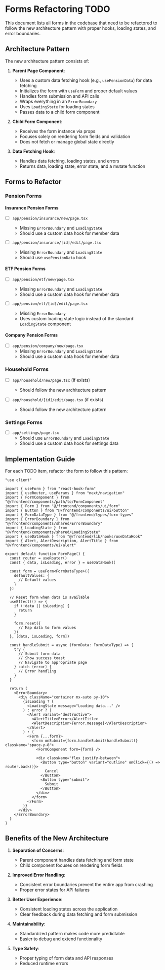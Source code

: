 # Forms Refactoring TODO

This document lists all forms in the codebase that need to be refactored to follow the new architecture pattern with proper hooks, loading states, and error boundaries.

## Architecture Pattern

The new architecture pattern consists of:

1. **Parent Page Component**:
   - Uses a custom data fetching hook (e.g., `usePensionData`) for data fetching
   - Initializes the form with `useForm` and proper default values
   - Handles form submission and API calls
   - Wraps everything in an `ErrorBoundary`
   - Uses `LoadingState` for loading states
   - Passes data to a child form component

2. **Child Form Component**:
   - Receives the form instance via props
   - Focuses solely on rendering form fields and validation
   - Does not fetch or manage global state directly

3. **Data Fetching Hook**:
   - Handles data fetching, loading states, and errors
   - Returns data, loading state, error state, and a mutate function

## Forms to Refactor

### Pension Forms

#### Insurance Pension Forms
- [ ] `app/pension/insurance/new/page.tsx`
   - Missing `ErrorBoundary` and `LoadingState`
   - Should use a custom data hook for member data

- [ ] `app/pension/insurance/[id]/edit/page.tsx`
   - Missing `ErrorBoundary` and `LoadingState`
   - Should use `usePensionData` hook

#### ETF Pension Forms
- [ ] `app/pension/etf/new/page.tsx`
   - Missing `ErrorBoundary` and `LoadingState`
   - Should use a custom data hook for member data

- [ ] `app/pension/etf/[id]/edit/page.tsx`
   - Missing `ErrorBoundary`
   - Uses custom loading state logic instead of the standard `LoadingState` component

#### Company Pension Forms
- [ ] `app/pension/company/new/page.tsx`
   - Missing `ErrorBoundary` and `LoadingState`
   - Should use a custom data hook for member data

### Household Forms
- [ ] `app/household/new/page.tsx` (if exists)
   - Should follow the new architecture pattern

- [ ] `app/household/[id]/edit/page.tsx` (if exists)
   - Should follow the new architecture pattern

### Settings Forms
- [ ] `app/settings/page.tsx`
   - Should use `ErrorBoundary` and `LoadingState`
   - Should use a custom data hook for settings data

## Implementation Guide

For each TODO item, refactor the form to follow this pattern:

```tsx
"use client"

import { useForm } from "react-hook-form"
import { useRouter, useParams } from "next/navigation"
import { FormComponent } from "@/frontend/components/path/to/FormComponent"
import { Form } from "@/frontend/components/ui/form"
import { Button } from "@/frontend/components/ui/button"
import { FormDataType } from "@/frontend/types/form-types"
import { ErrorBoundary } from "@/frontend/components/shared/ErrorBoundary"
import { LoadingState } from "@/frontend/components/shared/LoadingState"
import { useDataHook } from "@/frontend/lib/hooks/useDataHook"
import { Alert, AlertDescription, AlertTitle } from "@/frontend/components/ui/alert"

export default function FormPage() {
  const router = useRouter()
  const { data, isLoading, error } = useDataHook()

  const form = useForm<FormDataType>({
    defaultValues: {
      // Default values
    }
  })

  // Reset form when data is available
  useEffect(() => {
    if (!data || isLoading) {
      return
    }

    form.reset({
      // Map data to form values
    })
  }, [data, isLoading, form])

  const handleSubmit = async (formData: FormDataType) => {
    try {
      // Submit form data
      // Show success toast
      // Navigate to appropriate page
    } catch (error) {
      // Error handling
    }
  }

  return (
    <ErrorBoundary>
      <div className="container mx-auto py-10">
        {isLoading ? (
          <LoadingState message="Loading data..." />
        ) : error ? (
          <Alert variant="destructive">
            <AlertTitle>Error</AlertTitle>
            <AlertDescription>{error.message}</AlertDescription>
          </Alert>
        ) : (
          <Form {...form}>
            <form onSubmit={form.handleSubmit(handleSubmit)} className="space-y-8">
              <FormComponent form={form} />
              
              <div className="flex justify-between">
                <Button type="button" variant="outline" onClick={() => router.back()}>
                  Cancel
                </Button>
                <Button type="submit">
                  Submit
                </Button>
              </div>
            </form>
          </Form>
        )}
      </div>
    </ErrorBoundary>
  )
}
```

## Benefits of the New Architecture

1. **Separation of Concerns**:
   - Parent component handles data fetching and form state
   - Child component focuses on rendering form fields

2. **Improved Error Handling**:
   - Consistent error boundaries prevent the entire app from crashing
   - Proper error states for API failures

3. **Better User Experience**:
   - Consistent loading states across the application
   - Clear feedback during data fetching and form submission

4. **Maintainability**:
   - Standardized pattern makes code more predictable
   - Easier to debug and extend functionality

5. **Type Safety**:
   - Proper typing of form data and API responses
   - Reduced runtime errors 
